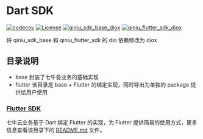 # Dart SDK

[![codecov](https://codecov.io/gh/qiniu/dart-sdk/branch/master/graph/badge.svg?token=5VOX6NJTKF)](https://codecov.io/gh/qiniu/dart-sdk)
[![License](https://img.shields.io/badge/License-Apache%202.0-blue.svg)](https://opensource.org/licenses/Apache-2.0)
[![qiniu_sdk_base_diox](https://img.shields.io/pub/v/qiniu_sdk_base.svg?label=qiniu_sdk_base_diox)](https://pub.dev/packages/qiniu_sdk_base_diox)
[![qiniu_flutter_sdk_diox](https://img.shields.io/pub/v/qiniu_flutter_sdk.svg?label=qiniu_flutter_sdk_diox)](https://pub.dev/packages/qiniu_flutter_sdk_diox)

将 qiniu_sdk_base 和 qiniu_flutter_sdk 的 dio 依赖修改为 diox

## 目录说明

- base 封装了七牛各业务的基础实现
- flutter 该目录是 base + Flutter 的绑定实现，同时导出为单独的 package 提供给用户使用

### [Flutter SDK](https://github.com/qiniu/dart-sdk/tree/master/flutter)

七牛云业务基于 Dart 绑定 Flutter 的实现，为 Flutter 提供简易的使用方式，更多信息查看该目录下的 [README.md](https://github.com/qiniu/dart-sdk/tree/master/flutter/README.md) 文件。
